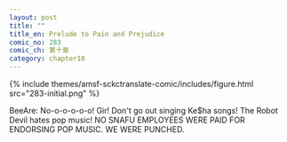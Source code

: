 ```yaml
---
layout: post
title: ""
title_en: Prelude to Pain and Prejudice
comic_no: 283
comic_ch: 第十章
category: chapter10
---
```

{% include themes/amsf-sckctranslate-comic/includes/figure.html src="283-initial.png" %}

BeeAre: No-o-o-o-o-o! Gir! Don't go out singing Ke$ha songs! The Robot Devil hates pop music! NO SNAFU EMPLOYEES WERE PAID FOR ENDORSING POP MUSIC. WE WERE PUNCHED.
